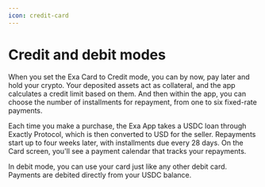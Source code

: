 ```yaml
---
icon: credit-card
---
```


# Credit and debit modes

When you set the Exa Card to Credit mode, you can by now, pay later and hold your crypto. Your deposited assets act as collateral, and the app calculates a credit limit based on them. And then within the app, you can choose the number of installments for repayment, from one to six fixed-rate payments.

Each time you make a purchase, the Exa App takes a USDC loan through Exactly Protocol, which is then converted to USD for the seller. Repayments start up to four weeks later, with installments due every 28 days. On the Card screen, you'll see a payment calendar that tracks your repayments.

In debit mode, you can use your card just like any other debit card. Payments are debited directly from your USDC balance.
